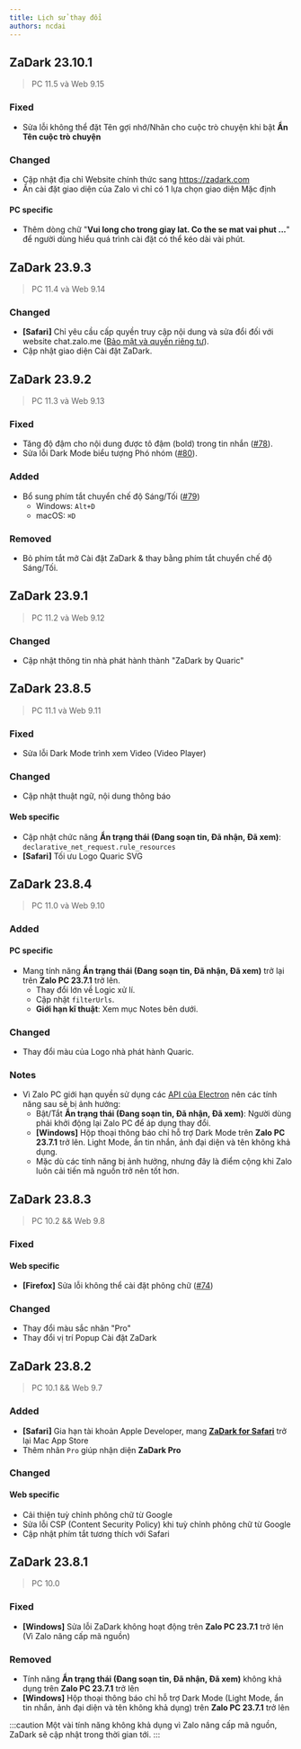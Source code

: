 ```yaml
---
title: Lịch sử thay đổi
authors: ncdai
---
```


## ZaDark 23.10.1
> PC 11.5 và Web 9.15

### Fixed
- Sửa lỗi không thể đặt Tên gợi nhớ/Nhãn cho cuộc trò chuyện khi bật **Ẩn Tên cuộc trò chuyện**

### Changed
- Cập nhật địa chỉ Website chính thức sang https://zadark.com
- Ẩn cài đặt giao diện của Zalo vì chỉ có 1 lựa chọn giao diện Mặc định
#### PC specific
- Thêm dòng chữ "**Vui long cho trong giay lat. Co the se mat vai phut ...**" để người dùng hiểu quá trình cài đặt có thể kéo dài vài phút.

## ZaDark 23.9.3

> PC 11.4 và Web 9.14

### Changed

* **\[Safari]** Chỉ yêu cầu cấp quyền truy cập nội dung và sửa đổi đối với website chat.zalo.me ([Bảo mật và quyền riêng tư](https://zadark.quaric.com/privacy-policy#bao-mat-va-quyen-rieng-tu)).
* Cập nhật giao diện Cài đặt ZaDark.

## ZaDark 23.9.2

> PC 11.3 và Web 9.13

### Fixed

* Tăng độ đậm cho nội dung được tô đậm (bold) trong tin nhắn ([#78](https://github.com/quaric/zadark/issues/78)).
* Sửa lỗi Dark Mode biểu tượng Phó nhóm ([#80](https://github.com/quaric/zadark/issues/80)).

### Added

* Bổ sung phím tắt chuyển chế độ Sáng/Tối ([#79](https://github.com/quaric/zadark/issues/79))
  * Windows: `Alt+D`
  * macOS: `⌘D`

### Removed

* Bỏ phím tắt mở Cài đặt ZaDark & thay bằng phím tắt chuyển chế độ Sáng/Tối.

## ZaDark 23.9.1

> PC 11.2 và Web 9.12

### Changed

* Cập nhật thông tin nhà phát hành thành "ZaDark by Quaric"

## ZaDark 23.8.5

> PC 11.1 và Web 9.11

### Fixed

* Sửa lỗi Dark Mode trình xem Video (Video Player)

### Changed

* Cập nhật thuật ngữ, nội dung thông báo

#### Web specific

* Cập nhật chức năng **Ẩn trạng thái (Đang soạn tin, Đã nhận, Đã xem)**: `declarative_net_request.rule_resources`
* **\[Safari]** Tối ưu Logo Quaric SVG

## ZaDark 23.8.4

> PC 11.0 và Web 9.10

### Added

#### PC specific

* Mang tính năng **Ẩn trạng thái (Đang soạn tin, Đã nhận, Đã xem)** trở lại trên **Zalo PC 23.7.1** trở lên.
  * Thay đổi lớn về Logic xử lí.
  * Cập nhật `filterUrls`.
  * **Giới hạn kĩ thuật**: Xem mục Notes bên dưới.

### Changed

* Thay đổi màu của Logo nhà phát hành Quaric.

### Notes

* Vì Zalo PC giới hạn quyền sử dụng các [API của Electron](https://www.electronjs.org/docs/latest/api/app) nên các tính năng sau sẽ bị ảnh hưởng:
  * Bật/Tắt **Ẩn trạng thái (Đang soạn tin, Đã nhận, Đã xem)**: Người dùng phải khởi động lại Zalo PC để áp dụng thay đổi.
  * **\[Windows]** Hộp thoại thông báo chỉ hỗ trợ Dark Mode trên **Zalo PC 23.7.1** trở lên. Light Mode, ẩn tin nhắn, ảnh đại diện và tên không khả dụng.
  * Mặc dù các tính năng bị ảnh hưởng, nhưng đây là điểm cộng khi Zalo luôn cải tiến mã nguồn trở nên tốt hơn.

## ZaDark 23.8.3

> PC 10.2 && Web 9.8

### Fixed

#### Web specific

* **\[Firefox]** Sửa lỗi không thể cài đặt phông chữ ([#74](https://github.com/quaric/zadark/issues/74))

### Changed

* Thay đổi màu sắc nhãn "Pro"
* Thay đổi vị trí Popup Cài đặt ZaDark

## ZaDark 23.8.2

> PC 10.1 && Web 9.7

### Added

* **\[Safari]** Gia hạn tài khoản Apple Developer, mang [**ZaDark for Safari**](/web/safari) trở lại Mac App Store
* Thêm nhãn `Pro` giúp nhận diện **ZaDark Pro**

### Changed

#### Web specific

* Cải thiện tuỳ chỉnh phông chữ từ Google
* Sửa lỗi CSP (Content Security Policy) khi tuỳ chỉnh phông chữ từ Google
* Cập nhật phím tắt tương thích với Safari

## ZaDark 23.8.1

> PC 10.0

### Fixed

* **\[Windows]** Sửa lỗi ZaDark không hoạt động trên **Zalo PC 23.7.1** trở lên (Vì Zalo nâng cấp mã nguồn)

### Removed

* Tính năng **Ẩn trạng thái (Đang soạn tin, Đã nhận, Đã xem)** không khả dụng trên **Zalo PC 23.7.1** trở lên
* **\[Windows]** Hộp thoại thông báo chỉ hỗ trợ Dark Mode (Light Mode, ẩn tin nhắn, ảnh đại diện và tên không khả dụng) trên **Zalo PC 23.7.1** trở lên

:::caution
Một vài tính năng không khả dụng vì Zalo nâng cấp mã nguồn, ZaDark sẽ cập nhật trong thời gian tới.
:::
